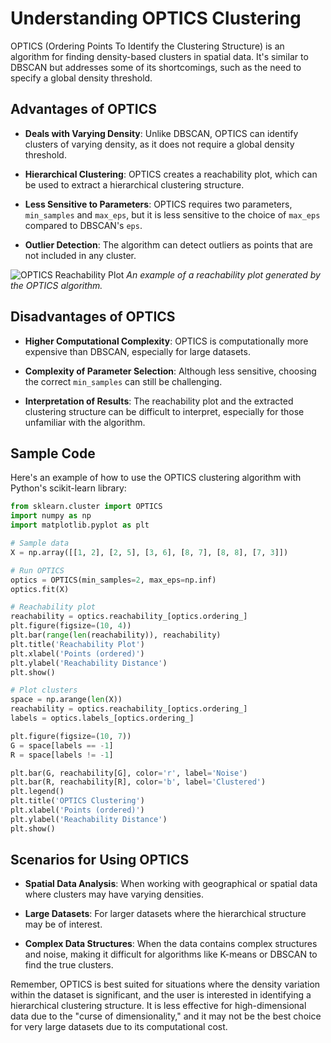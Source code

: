 # Understanding OPTICS Clustering

OPTICS (Ordering Points To Identify the Clustering Structure) is an algorithm for finding density-based clusters in spatial data. It's similar to DBSCAN but addresses some of its shortcomings, such as the need to specify a global density threshold.

## Advantages of OPTICS

- **Deals with Varying Density**: Unlike DBSCAN, OPTICS can identify clusters of varying density, as it does not require a global density threshold.

- **Hierarchical Clustering**: OPTICS creates a reachability plot, which can be used to extract a hierarchical clustering structure.

- **Less Sensitive to Parameters**: OPTICS requires two parameters, `min_samples` and `max_eps`, but it is less sensitive to the choice of `max_eps` compared to DBSCAN's `eps`.

- **Outlier Detection**: The algorithm can detect outliers as points that are not included in any cluster.

![OPTICS Reachability Plot](https://upload.wikimedia.org/wikipedia/commons/f/f9/OPTICS.svg)
_An example of a reachability plot generated by the OPTICS algorithm._

## Disadvantages of OPTICS

- **Higher Computational Complexity**: OPTICS is computationally more expensive than DBSCAN, especially for large datasets.

- **Complexity of Parameter Selection**: Although less sensitive, choosing the correct `min_samples` can still be challenging.

- **Interpretation of Results**: The reachability plot and the extracted clustering structure can be difficult to interpret, especially for those unfamiliar with the algorithm.

## Sample Code

Here's an example of how to use the OPTICS clustering algorithm with Python's scikit-learn library:

```python
from sklearn.cluster import OPTICS
import numpy as np
import matplotlib.pyplot as plt

# Sample data
X = np.array([[1, 2], [2, 5], [3, 6], [8, 7], [8, 8], [7, 3]])

# Run OPTICS
optics = OPTICS(min_samples=2, max_eps=np.inf)
optics.fit(X)

# Reachability plot
reachability = optics.reachability_[optics.ordering_]
plt.figure(figsize=(10, 4))
plt.bar(range(len(reachability)), reachability)
plt.title('Reachability Plot')
plt.xlabel('Points (ordered)')
plt.ylabel('Reachability Distance')
plt.show()

# Plot clusters
space = np.arange(len(X))
reachability = optics.reachability_[optics.ordering_]
labels = optics.labels_[optics.ordering_]

plt.figure(figsize=(10, 7))
G = space[labels == -1]
R = space[labels != -1]

plt.bar(G, reachability[G], color='r', label='Noise')
plt.bar(R, reachability[R], color='b', label='Clustered')
plt.legend()
plt.title('OPTICS Clustering')
plt.xlabel('Points (ordered)')
plt.ylabel('Reachability Distance')
plt.show()
```

## Scenarios for Using OPTICS

- **Spatial Data Analysis**: When working with geographical or spatial data where clusters may have varying densities.

- **Large Datasets**: For larger datasets where the hierarchical structure may be of interest.

- **Complex Data Structures**: When the data contains complex structures and noise, making it difficult for algorithms like K-means or DBSCAN to find the true clusters.

Remember, OPTICS is best suited for situations where the density variation within the dataset is significant, and the user is interested in identifying a hierarchical clustering structure. It is less effective for high-dimensional data due to the "curse of dimensionality," and it may not be the best choice for very large datasets due to its computational cost.
